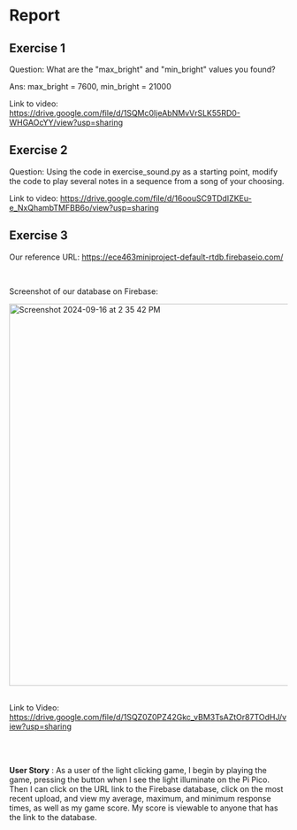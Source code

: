# Report
## Exercise 1
Question: What are the "max_bright" and "min_bright" values you found?

Ans: max_bright = 7600, 
     min_bright = 21000
     
Link to video: https://drive.google.com/file/d/1SQMc0IjeAbNMvVrSLK55RD0-WHGAOcYY/view?usp=sharing

## Exercise 2
Question: Using the code in exercise_sound.py as a starting point, modify the code to play several notes in a sequence from a song of your choosing.

Link to video: https://drive.google.com/file/d/16oouSC9TDdIZKEu-e_NxQhambTMFBB6o/view?usp=sharing


## Exercise 3

Our reference URL: https://ece463miniproject-default-rtdb.firebaseio.com/

<br>

Screenshot of our database on Firebase:

<img width="690" alt="Screenshot 2024-09-16 at 2 35 42 PM" src="https://github.com/user-attachments/assets/f86c2d78-5325-43f7-ab0c-06257f207fd7">

<br>
<br>

Link to Video: https://drive.google.com/file/d/1SQZ0Z0PZ42Gkc_vBM3TsAZtOr87TOdHJ/view?usp=sharing 

<br>
<br>

**User Story** : As a user of the light clicking game, I begin by playing the game, pressing the button when I see the light illuminate on the Pi Pico. Then I can click on the URL link to the Firebase database, click on the most recent upload, and view my average, maximum, and minimum response times, as well as my game score. My score is viewable to anyone that has the link to the database.
